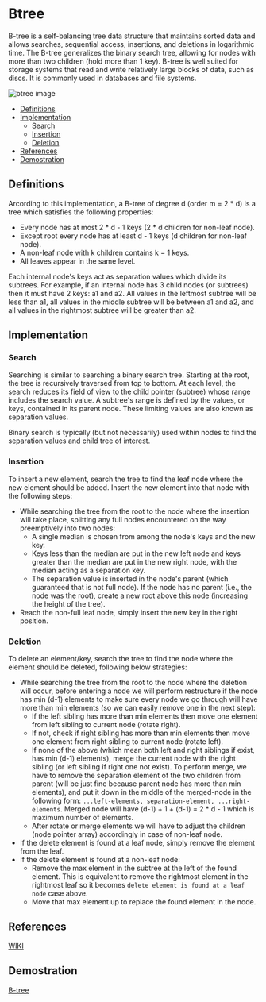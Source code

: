 # Btree

B-tree is a self-balancing tree data structure that maintains sorted data and allows searches, sequential access, insertions, and deletions in logarithmic time. The B-tree generalizes the binary search tree, allowing for nodes with more than two children (hold more than 1 key).
B-tree is well suited for storage systems that read and write relatively large blocks of data, such as discs. It is commonly used in databases and file systems.

![btree image](https://codetube-vn.web.app/images/btree.png "Btree")

<!-- HeadMark -->

- [Definitions](#Definitions)
- [Implementation](#Implementation)
  - [Search](#Search)
  - [Insertion](#Insertion)
  - [Deletion](#Deletion)
- [References](#References)
- [Demostration](#Demostration)

## Definitions

Arcording to this implementation, a B-tree of degree d (order m = 2 * d) is a tree which satisfies the following properties:

- Every node has at most 2 * d - 1 keys (2 * d children for non-leaf node).
- Except root every node has at least d - 1 keys (d children for non-leaf node).
- A non-leaf node with k children contains k − 1 keys.
- All leaves appear in the same level.

Each internal node's keys act as separation values which divide its subtrees. For example, if an internal node has 3 child nodes (or subtrees) then it must have 2 keys: a1 and a2. All values in the leftmost subtree will be less than a1, all values in the middle subtree will be between a1 and a2, and all values in the rightmost subtree will be greater than a2.

## Implementation

### Search

Searching is similar to searching a binary search tree. Starting at the root, the tree is recursively traversed from top to bottom. At each level, the search reduces its field of view to the child pointer (subtree) whose range includes the search value. A subtree's range is defined by the values, or keys, contained in its parent node. These limiting values are also known as separation values.

Binary search is typically (but not necessarily) used within nodes to find the separation values and child tree of interest.

### Insertion

To insert a new element, search the tree to find the leaf node where the new element should be added. Insert the new element into that node with the following steps:

- While searching the tree from the root to the node where the insertion will take place, splitting any full nodes encountered on the way preemptively into two nodes:
  - A single median is chosen from among the node's keys and the new key.
  - Keys less than the median are put in the new left node and keys greater than the median are put in the new right node, with the median acting as a separation key.
  - The separation value is inserted in the node's parent (which guaranteed that is not full node). If the node has no parent (i.e., the node was the root), create a new root above this node (increasing the height of the tree).
- Reach the non-full leaf node, simply insert the new key in the right position.

### Deletion

To delete an element/key, search the tree to find the node where the element should be deleted, following below strategies:

- While searching the tree from the root to the node where the deletion will occur, before entering a node we will perform restructure if the node has min (d-1) elements to make sure every node we go through will have more than min elements (so we can easily remove one in the next step):
  - If the left sibling has more than min elements then move one element from left sibling to current node (rotate right).
  - If not, check if right sibling has more than min elements then move one element from right sibling to current node (rotate left).
  - If none of the above (which mean both left and right siblings if exist, has min (d-1) elements), merge the current node with the right sibling (or left sibling if right one not exist). To perform merge, we have to remove the separation element of the two children from parent (will be just fine because parent node has more than min elements), and put it down in the middle of the merged-node in the following form: `...left-elements, separation-element, ...right-elements`. Merged node will have (d-1) + 1 + (d-1) = 2 * d - 1 which is maximum number of elements.
  - After rotate or merge elements we will have to adjust the children (node pointer array) accordingly in case of non-leaf node.
- If the delete element is found at a leaf node, simply remove the element from the leaf.
- If the delete element is found at a non-leaf node:
  - Remove the max element in the subtree at the left of the found element. This is equivalent to remove the rightmost element in the rightmost leaf so it becomes `delete element is found at a leaf node` case above.
  - Move that max element up to replace the found element in the node.

## References

[WIKI](https://en.wikipedia.org/wiki/B-tree)

## Demostration

<!-- EndMark -->

[B-tree](https://codetube-vn.web.app/btree)
